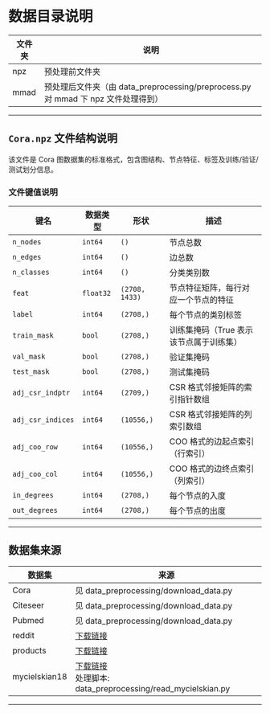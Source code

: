 # 数据目录说明

| 文件夹 | 说明 |
|--------|------|
| npz    | 预处理前文件夹 |
| mmad   | 预处理后文件夹（由 data_preprocessing/preprocess.py 对 mmad 下 npz 文件处理得到） |

---

## `Cora.npz` 文件结构说明

该文件是 Cora 图数据集的标准格式，包含图结构、节点特征、标签及训练/验证/测试划分信息。

### 文件键值说明

| 键名             | 数据类型 | 形状         | 描述 |
|------------------|----------|--------------|------|
| `n_nodes`        | `int64`  | `()`         | 节点总数 |
| `n_edges`        | `int64`  | `()`         | 边总数 |
| `n_classes`      | `int64`  | `()`         | 分类类别数 |
| `feat`           | `float32`| `(2708, 1433)` | 节点特征矩阵，每行对应一个节点的特征 |
| `label`          | `int64`  | `(2708,)`    | 每个节点的类别标签 |
| `train_mask`     | `bool`   | `(2708,)`    | 训练集掩码（True 表示该节点属于训练集） |
| `val_mask`       | `bool`   | `(2708,)`    | 验证集掩码 |
| `test_mask`      | `bool`   | `(2708,)`    | 测试集掩码 |
| `adj_csr_indptr` | `int64`  | `(2709,)`    | CSR 格式邻接矩阵的索引指针数组 |
| `adj_csr_indices`| `int64`  | `(10556,)`   | CSR 格式邻接矩阵的列索引数组 |
| `adj_coo_row`    | `int64`  | `(10556,)`   | COO 格式的边起点索引（行索引） |
| `adj_coo_col`    | `int64`  | `(10556,)`   | COO 格式的边终点索引（列索引） |
| `in_degrees`     | `int64`  | `(2708,)`    | 每个节点的入度 |
| `out_degrees`    | `int64`  | `(2708,)`    | 每个节点的出度 |

---

## 数据集来源

| 数据集      | 来源 |
|-------------|------|
| Cora        | 见 data_preprocessing/download_data.py |
| Citeseer    | 见 data_preprocessing/download_data.py |
| Pubmed      | 见 data_preprocessing/download_data.py |
| reddit      | [下载链接](https://data.dgl.ai/dataset/reddit.zip) |
| products    | [下载链接](https://ogb.stanford.edu/docs/nodeprop/#ogbn-products) |
| mycielskian18 | [下载链接](https://suitesparse-collection-website.herokuapp.com/MM/Mycielski/mycielskian18.tar.gz)<br>处理脚本: data_preprocessing/read_mycielskian.py |

---
